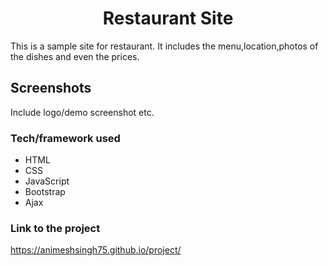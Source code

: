 <h1 align="center">Restaurant Site</h1>

This is a sample site for restaurant. It includes the menu,location,photos of the dishes and even the prices.
 
## Screenshots
Include logo/demo screenshot etc.

### Tech/framework used
* HTML
* CSS
* JavaScript
* Bootstrap
* Ajax



### Link to the project 

https://animeshsingh75.github.io/project/



